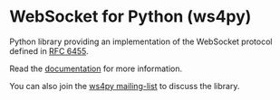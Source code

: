 WebSocket for Python (ws4py)
============================

Python library providing an implementation of the WebSocket protocol defined in [RFC 6455](http://tools.ietf.org/html/rfc6455).

Read the [documentation](https://ws4py.readthedocs.org/en/latest/) for more information.

You can also join the [ws4py mailing-list](http://groups.google.com/group/ws4py) to discuss the library.
